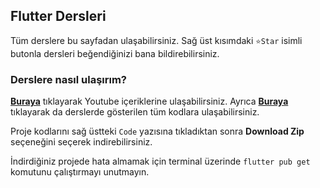 ## Flutter Dersleri

Tüm derslere bu sayfadan ulaşabilirsiniz. Sağ üst kısımdaki `⭐Star` isimli butonla dersleri beğendiğinizi bana bildirebilirsiniz.

### Derslere nasıl ulaşırım?
**[Buraya](https://www.youtube.com/playlist?list=PL_6SFaIEF8jEq23G_cjPvrBM7_Hpi5xz0)** tıklayarak Youtube içeriklerine ulaşabilirsiniz. Ayrıca
**[Buraya](https://github.com/ruwiss/flutter_dersleri/branches)** tıklayarak da derslerde gösterilen tüm kodlara ulaşabilirsiniz.

Proje kodlarını sağ üstteki `Code` yazısına tıkladıktan sonra **Download Zip** seçeneğini seçerek indirebilirsiniz.

İndirdiğiniz projede hata almamak için terminal üzerinde `flutter pub get` komutunu çalıştırmayı unutmayın.